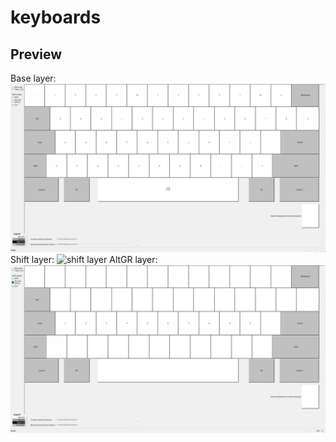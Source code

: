 # keyboards
## Preview
Base layer:
![base layer](./RealPQwe_base.jpg)
Shift layer:
![shift layer](./RealPQwe_shift.jpg)
AltGR layer:
![altgr layer](./RealQweAltGr.jpg)

